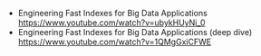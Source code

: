 
- Engineering Fast Indexes for Big Data Applications https://www.youtube.com/watch?v=ubykHUyNi_0
- Engineering Fast Indexes for Big Data Applications (deep dive) https://www.youtube.com/watch?v=1QMgGxiCFWE


